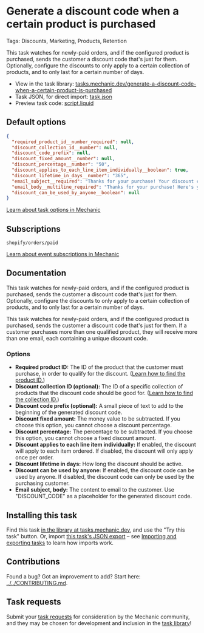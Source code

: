 # Generate a discount code when a certain product is purchased

Tags: Discounts, Marketing, Products, Retention

This task watches for newly-paid orders, and if the configured product is purchased, sends the customer a discount code that's just for them. Optionally, configure the discounts to only apply to a certain collection of products, and to only last for a certain number of days.

* View in the task library: [tasks.mechanic.dev/generate-a-discount-code-when-a-certain-product-is-purchased](https://tasks.mechanic.dev/generate-a-discount-code-when-a-certain-product-is-purchased)
* Task JSON, for direct import: [task.json](../../tasks/generate-a-discount-code-when-a-certain-product-is-purchased.json)
* Preview task code: [script.liquid](./script.liquid)

## Default options

```json
{
  "required_product_id__number_required": null,
  "discount_collection_id__number": null,
  "discount_code_prefix": null,
  "discount_fixed_amount__number": null,
  "discount_percentage__number": "50",
  "discount_applies_to_each_line_item_individually__boolean": true,
  "discount_lifetime_in_days__number": "365",
  "email_subject__required": "Thanks for your purchase! Your discount code is DISCOUNT_CODE.",
  "email_body__multiline_required": "Thanks for your purchase! Here's your discount code: <b>DISCOUNT_CODE</b>\n\n<a href=\"https://{{ shop.domain }}/\">Start shopping now!</a>\n\nThanks,\n{{ shop.name }}",
  "discount_can_be_used_by_anyone__boolean": null
}
```

[Learn about task options in Mechanic](https://learn.mechanic.dev/core/tasks/options)

## Subscriptions

```liquid
shopify/orders/paid
```

[Learn about event subscriptions in Mechanic](https://learn.mechanic.dev/core/tasks/subscriptions)

## Documentation

This task watches for newly-paid orders, and if the configured product is purchased, sends the customer a discount code that's just for them. Optionally, configure the discounts to only apply to a certain collection of products, and to only last for a certain number of days.

This task watches for newly-paid orders, and if the configured product is purchased, sends the customer a discount code that's just for them. If a customer purchases more than one qualified product, they will receive more than one email, each containing a unique discount code.

### Options

* **Required product ID:** The ID of the product that the customer must purchase, in order to qualify for the discount. ([Learn how to find the product ID.](https://help.usemechanic.com/articles/2946120-how-do-i-find-an-id-for-a-product-collection-order-or-something-else))
* **Discount collection ID (optional):** The ID of a specific collection of products that the discount code should be good for. ([Learn how to find the collection ID.](https://help.usemechanic.com/articles/2946120-how-do-i-find-an-id-for-a-product-collection-order-or-something-else))
* **Discount code prefix (optional):** A small piece of text to add to the beginning of the generated discount code.
* **Discount fixed amount:** The money value to be subtracted. If you choose this option, you cannot choose a discount percentage.
* **Discount percentage:** The percentage to be subtracted. If you choose this option, you cannot choose a fixed discount amount.
* **Discount applies to each line item individually:** If enabled, the discount will apply to each item ordered. If disabled, the discount will only apply once per order.
* **Discount lifetime in days:** How long the discount should be active.
* **Discount can be used by anyone:** If enabled, the discount code can be used by anyone. If disabled, the discount code can only be used by the purchasing customer.
* **Email subject, body:** The content to email to the customer. Use "DISCOUNT_CODE" as a placeholder for the generated discount code.

## Installing this task

Find this task [in the library at tasks.mechanic.dev](https://tasks.mechanic.dev/generate-a-discount-code-when-a-certain-product-is-purchased), and use the "Try this task" button. Or, import [this task's JSON export](../../tasks/generate-a-discount-code-when-a-certain-product-is-purchased.json) – see [Importing and exporting tasks](https://learn.mechanic.dev/core/tasks/import-and-export) to learn how imports work.

## Contributions

Found a bug? Got an improvement to add? Start here: [../../CONTRIBUTING.md](../../CONTRIBUTING.md).

## Task requests

Submit your [task requests](https://mechanic.canny.io/task-requests) for consideration by the Mechanic community, and they may be chosen for development and inclusion in the [task library](https://tasks.mechanic.dev/)!
